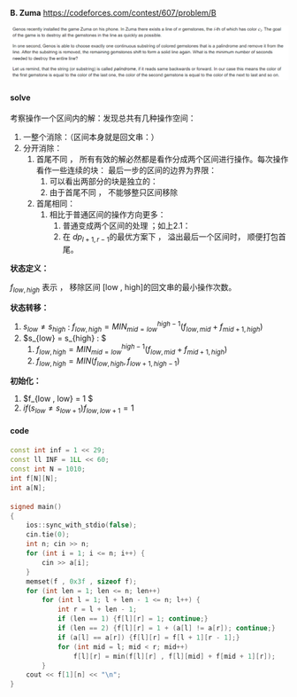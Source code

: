 **B. Zuma**
https://codeforces.com/contest/607/problem/B

![image-20230510145630034](image-20230510145630034.png)

#### solve

考察操作一个区间内的解：发现总共有几种操作空间：

1. 一整个消除：（区间本身就是回文串：）
2. 分开消除：
   1. 首尾不同 ， 所有有效的解必然都是看作分成两个区间进行操作。每次操作看作一些连续的块： 最后一步的区间的边界为界限：
      1. 可以看出两部分的块是独立的： 
      2. 由于首尾不同 ， 不能够整只区间移除
   2. 首尾相同： 
      1. 相比于普通区间的操作方向更多：
         1. 普通变成两个区间的处理 ；如上2.1：
         2. 在  $dp_{l + 1 , r- 1}$的最优方案下 ， 溢出最后一个区间时， 顺便打包首尾。

**状态定义：**

$f_{low , high}$ 表示 ， 移除区间 [low , high]的回文串的最小操作次数。

**状态转移：**

1. $s_{low} \ne s_{high}$  : $f_{low , high} = MIN_{mid = low}^{high - 1}(f_{low , mid} + f_{mid+ 1 , high})$
2. $s_{low} = s_{high} : $ 
   1. $f_{low , high} = MIN_{mid = low} ^{high - 1}(f_{low , mid} + f_{mid + 1 , high})$
   2. $f_{low , high} = MIN(f_{low , high} , f_{low + 1 , high - 1})$

**初始化：**

1. $f_{low , low} = 1 $
2. $if(s_{low} \ne s_{low+ 1})f_{low , low + 1} = 1$

#### code

```cpp
const int inf = 1 << 29;
const ll INF = 1LL << 60;
const int N = 1010;
int f[N][N];
int a[N];

signed main()
{
	ios::sync_with_stdio(false);
	cin.tie(0);
	int n; cin >> n;
	for (int i = 1; i <= n; i++) {
		cin >> a[i];
	}
	memset(f , 0x3f , sizeof f);
	for (int len = 1; len <= n; len++)
		for (int l = 1; l + len - 1 <= n; l++) {
			int r = l + len - 1;
			if (len == 1) {f[l][r] = 1; continue;}
			if (len == 2) {f[l][r] = 1 + (a[l] != a[r]); continue;}
			if (a[l] == a[r]) {f[l][r] = f[l + 1][r - 1];}
			for (int mid = l; mid < r; mid++)
				f[l][r] = min(f[l][r] , f[l][mid] + f[mid + 1][r]);
		}
	cout << f[1][n] << "\n";
}
```
